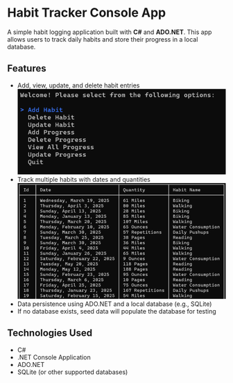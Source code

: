 # Habit Tracker Console App

A simple habit logging application built with **C#** and **ADO.NET**. This app allows users to track daily habits and store their progress in a local database.

## Features

- Add, view, update, and delete habit entries
  ![Main Menu](docs/images/MainMenu.png)
- Track multiple habits with dates and quantities
  ![Habit Data](docs/images/HabitData.png)
- Data persistence using ADO.NET and a local database (e.g., SQLite)
- If no database exists, seed data will populate the database for testing

## Technologies Used

- C#
- .NET Console Application
- ADO.NET
- SQLite (or other supported databases)
